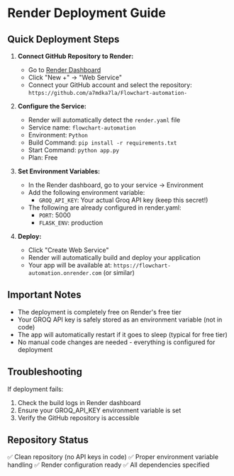 # Render Deployment Guide

## Quick Deployment Steps

1. **Connect GitHub Repository to Render:**
   - Go to [Render Dashboard](https://dashboard.render.com/)
   - Click "New +" → "Web Service"
   - Connect your GitHub account and select the repository: `https://github.com/a7mdka7la/Flowchart-automation-`

2. **Configure the Service:**
   - Render will automatically detect the `render.yaml` file
   - Service name: `flowchart-automation`
   - Environment: `Python`
   - Build Command: `pip install -r requirements.txt`
   - Start Command: `python app.py`
   - Plan: Free

3. **Set Environment Variables:**
   - In the Render dashboard, go to your service → Environment
   - Add the following environment variable:
     - `GROQ_API_KEY`: Your actual Groq API key (keep this secret!)
   - The following are already configured in render.yaml:
     - `PORT`: 5000
     - `FLASK_ENV`: production

4. **Deploy:**
   - Click "Create Web Service"
   - Render will automatically build and deploy your application
   - Your app will be available at: `https://flowchart-automation.onrender.com` (or similar)

## Important Notes

- The deployment is completely free on Render's free tier
- Your GROQ API key is safely stored as an environment variable (not in code)
- The app will automatically restart if it goes to sleep (typical for free tier)
- No manual code changes are needed - everything is configured for deployment

## Troubleshooting

If deployment fails:
1. Check the build logs in Render dashboard
2. Ensure your GROQ_API_KEY environment variable is set
3. Verify the GitHub repository is accessible

## Repository Status

✅ Clean repository (no API keys in code)
✅ Proper environment variable handling
✅ Render configuration ready
✅ All dependencies specified
